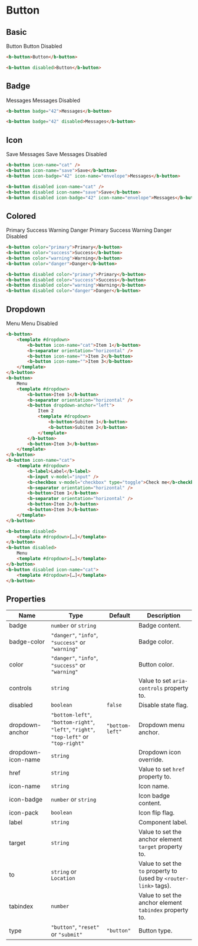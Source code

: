 # Button

## Basic

<b-flex align="center" class="preview" gap="1rem">
    <b-button>Button</b-button>
</b-flex>
<b-flex align="center" class="preview" gap="1rem">
    <b-button disabled>Button</b-button>
    <b-label class="subtle" icon-name="arrow-left">Disabled</b-label>
</b-flex>

```html
<b-button>Button</b-button>

<b-button disabled>Button</b-button>
```

## Badge

<b-flex align="center" class="preview" gap="1rem">
    <b-button badge="42">Messages</b-button>
</b-flex>
<b-flex align="center" class="preview" gap="1rem">
    <b-button badge="42" disabled>Messages</b-button>
    <b-label class="subtle" icon-name="arrow-left">Disabled</b-label>
</b-flex>

```html
<b-button badge="42">Messages</b-button>

<b-button badge="42" disabled>Messages</b-button>
```

## Icon

<b-flex align="center" class="preview" gap="1rem">
    <b-button icon-name="cat" />
    <b-button icon-name="save">Save</b-button>
    <b-button icon-badge="42" icon-name="envelope">Messages</b-button>
</b-flex>
<b-flex align="center" class="preview" gap="1rem">
    <b-button disabled icon-name="cat" />
    <b-button disabled icon-name="save">Save</b-button>
    <b-button disabled icon-badge="42" icon-name="envelope">Messages</b-button>
    <b-label class="subtle" icon-name="arrow-left">Disabled</b-label>
</b-flex>

```html
<b-button icon-name="cat" />
<b-button icon-name="save">Save</b-button>
<b-button icon-badge="42" icon-name="envelope">Messages</b-button>

<b-button disabled icon-name="cat" />
<b-button disabled icon-name="save">Save</b-button>
<b-button disabled icon-badge="42" icon-name="envelope">Messages</b-button>
```

## Colored

<b-flex align="center" class="preview" gap="1rem" wrap="wrap">
    <b-button color="primary">Primary</b-button>
    <b-button color="success">Success</b-button>
    <b-button color="warning">Warning</b-button>
    <b-button color="danger">Danger</b-button>
</b-flex>
<b-flex align="center" class="preview" gap="1rem" wrap="wrap">
    <b-button disabled color="primary">Primary</b-button>
    <b-button disabled color="success">Success</b-button>
    <b-button disabled color="warning">Warning</b-button>
    <b-button disabled color="danger">Danger</b-button>
    <b-label class="subtle" icon-name="arrow-left">Disabled</b-label>
</b-flex>

```html
<b-button color="primary">Primary</b-button>
<b-button color="success">Success</b-button>
<b-button color="warning">Warning</b-button>
<b-button color="danger">Danger</b-button>

<b-button disabled color="primary">Primary</b-button>
<b-button disabled color="success">Success</b-button>
<b-button disabled color="warning">Warning</b-button>
<b-button disabled color="danger">Danger</b-button>
```

## Dropdown

<b-flex align="center" class="preview" gap="1rem">
    <b-button>
        <template #dropdown>
            <b-button icon-name="cat">Item 1</b-button>
            <b-separator orientation="horizontal" />
            <b-button icon-name="">Item 2</b-button>
            <b-button icon-name="">Item 3</b-button>
        </template>
    </b-button>
    <b-button>
        Menu
        <template #dropdown>
            <b-button>Item 1</b-button>
            <b-separator orientation="horizontal" />
            <b-button dropdown-anchor="left">
                Item 2
                <template #dropdown>
                    <b-button>Subitem 1</b-button>
                    <b-button>Subitem 2</b-button>
                </template>
            </b-button>
            <b-button>Item 3</b-button>
        </template>
    </b-button>
    <b-button icon-name="cat">
        <template #dropdown>
            <b-label>Label</b-label>
            <b-input v-model="input" />
            <b-checkbox v-model="checkbox" type="toggle">Check me</b-checkbox>
            <b-separator orientation="horizontal" />
            <b-button>Item 1</b-button>
            <b-separator orientation="horizontal" />
            <b-button>Item 2</b-button>
            <b-button>Item 3</b-button>
        </template>
    </b-button>
</b-flex>
<b-flex align="center" class="preview" gap="1rem">
    <b-button disabled>
        <template #dropdown></template>
    </b-button>
    <b-button disabled>
        Menu
        <template #dropdown></template>
    </b-button>
    <b-button disabled icon-name="cat">
        <template #dropdown></template>
    </b-button>
    <b-label class="subtle" icon-name="arrow-left">Disabled</b-label>
</b-flex>

```html
<b-button>
    <template #dropdown>
        <b-button icon-name="cat">Item 1</b-button>
        <b-separator orientation="horizontal" />
        <b-button icon-name="">Item 2</b-button>
        <b-button icon-name="">Item 3</b-button>
    </template>
</b-button>
<b-button>
    Menu
    <template #dropdown>
        <b-button>Item 1</b-button>
        <b-separator orientation="horizontal" />
        <b-button dropdown-anchor="left">
            Item 2
            <template #dropdown>
                <b-button>Subitem 1</b-button>
                <b-button>Subitem 2</b-button>
            </template>
        </b-button>
        <b-button>Item 3</b-button>
    </template>
</b-button>
<b-button icon-name="cat">
    <template #dropdown>
        <b-label>Label</b-label>
        <b-input v-model="input" />
        <b-checkbox v-model="checkbox" type="toggle">Check me</b-checkbox>
        <b-separator orientation="horizontal" />
        <b-button>Item 1</b-button>
        <b-separator orientation="horizontal" />
        <b-button>Item 2</b-button>
        <b-button>Item 3</b-button>
    </template>
</b-button>

<b-button disabled>
    <template #dropdown>[…]</template>
</b-button>
<b-button disabled>
    Menu
    <template #dropdown>[…]</template>
</b-button>
<b-button disabled icon-name="cat">
    <template #dropdown>[…]</template>
</b-button>
```

## Properties

| Name               | Type                                                                                  | Default         | Description                                                       |
|--------------------|---------------------------------------------------------------------------------------|-----------------|-------------------------------------------------------------------|
| badge              | `number` or `string`                                                                  |                 | Badge content.                                                    |
| badge-color        | `"danger"`, `"info"`, `"success"` or `"warning"`                                      |                 | Badge color.                                                      |
| color              | `"danger"`, `"info"`, `"success"` or `"warning"`                                      |                 | Button color.                                                     |
| controls           | `string`                                                                              |                 | Value to set `aria-controls` property to.                         |
| disabled           | `boolean`                                                                             | `false`         | Disable state flag.                                               |
| dropdown-anchor    | `"bottom-left"`, `"bottom-right"`, `"left"`, `"right"`, `"top-left"` or `"top-right"` | `"bottom-left"` | Dropdown menu anchor.                                             |
| dropdown-icon-name | `string`                                                                              |                 | Dropdown icon override.                                           |
| href               | `string`                                                                              |                 | Value to set `href` property to.                                  |
| icon-name          | `string`                                                                              |                 | Icon name.                                                        |
| icon-badge         | `number` or `string`                                                                  |                 | Icon badge content.                                               |
| icon-pack          | `boolean`                                                                             |                 | Icon flip flag.                                                   |
| label              | `string`                                                                              |                 | Component label.                                                  |
| target             | `string`                                                                              |                 | Value to set the anchor element `target` property to.             |
| to                 | `string` or `Location`                                                                |                 | Value to set the `to` property to (used by `<router-link>` tags). |
| tabindex           | `number`                                                                              |                 | Value to set the anchor element `tabindex` property to.           |
| type               | `"button"`, `"reset"` or `"submit"`                                                   | `"button"`      | Button type.                                                      |

<script setup>
import {ref} from "vue";

const input = ref("");
const checkbox = ref(false);
</script>
